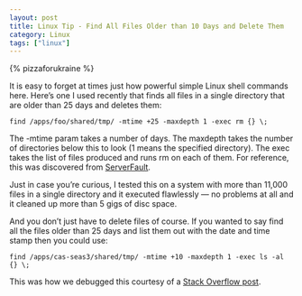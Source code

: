 ```yaml
---
layout: post
title: Linux Tip - Find All Files Older than 10 Days and Delete Them
category: Linux
tags: ["linux"]
---
```

{% pizzaforukraine  %}

It is easy to forget at times just how powerful simple Linux shell commands here.  Here’s one I used recently that finds all files in a single directory that are older than 25 days and deletes them:

    find /apps/foo/shared/tmp/ -mtime +25 -maxdepth 1 -exec rm {} \;

The -mtime param takes a number of days.  The maxdepth takes the number of directories below this to look (1 means the specified directory).  The exec takes the list of files produced and runs rm on each of them.  For reference, this was discovered from [ServerFault](https://serverfault.com/questions/122824/linux-using-find-to-locate-files-older-than-date/122854#122854).

Just in case you’re curious, I tested this on a system with more than 11,000 files in a single directory and it executed flawlessly — no problems at all and it cleaned up more than 5 gigs of disc space.

And you don’t just have to delete files of course.  If you wanted to say find all the files older than 25 days and list them out with the date and time stamp then you could use:

    find /apps/cas-seas3/shared/tmp/ -mtime +10 -maxdepth 1 -exec ls -al {} \;

This was how we debugged this courtesy of a [Stack Overflow post](https://stackoverflow.com/questions/20893022/how-to-display-modified-date-time-with-find-command/20893429#20893429).
